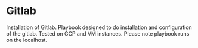 # Gitlab
Installation of Gitlab. Playbook designed to do installation and configuration of the gitlab.
Tested on GCP and VM instances. Please note playbook runs on the localhost.
